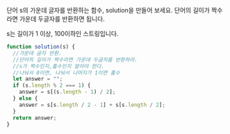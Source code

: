 단어 s의 가운데 글자를 반환하는 함수, solution을 만들어 보세요. 단어의 길이가 짝수라면 가운데 두글자를 반환하면 됩니다.

s는 길이가 1 이상, 100이하인 스트링입니다.

```js
function solution(s) {
  //가운데 글자 반환.
  //단어의 길이가 짝수라면 가운데 두글자를 반환하라.
  //s가 짝수인지,홀수인지 알아야 한다.
  //나눠서 0이면, 나눠서 나머지가 1이면 홀수
  let answer = "";
  if (s.length % 2 === 1) {
    answer = s[(s.length - 1) / 2];
  } else {
    answer = s[s.length / 2 - 1] + s[s.length / 2];
  }
  return answer;
}
```
